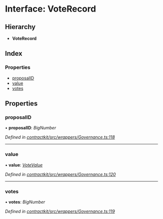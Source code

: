 # Interface: VoteRecord

## Hierarchy

* **VoteRecord**

## Index

### Properties

* [proposalID](_wrappers_governance_.voterecord.md#proposalid)
* [value](_wrappers_governance_.voterecord.md#value)
* [votes](_wrappers_governance_.voterecord.md#votes)

## Properties

###  proposalID

• **proposalID**: *BigNumber*

*Defined in [contractkit/src/wrappers/Governance.ts:118](https://github.com/celo-org/celo-monorepo/blob/master/packages/contractkit/src/wrappers/Governance.ts#L118)*

___

###  value

• **value**: *[VoteValue](../enums/_wrappers_governance_.votevalue.md)*

*Defined in [contractkit/src/wrappers/Governance.ts:120](https://github.com/celo-org/celo-monorepo/blob/master/packages/contractkit/src/wrappers/Governance.ts#L120)*

___

###  votes

• **votes**: *BigNumber*

*Defined in [contractkit/src/wrappers/Governance.ts:119](https://github.com/celo-org/celo-monorepo/blob/master/packages/contractkit/src/wrappers/Governance.ts#L119)*

